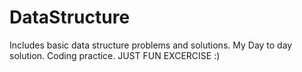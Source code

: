 # DataStructure
Includes basic data structure problems and solutions. 
My Day to day solution.
Coding practice.
JUST FUN EXCERCISE :)
